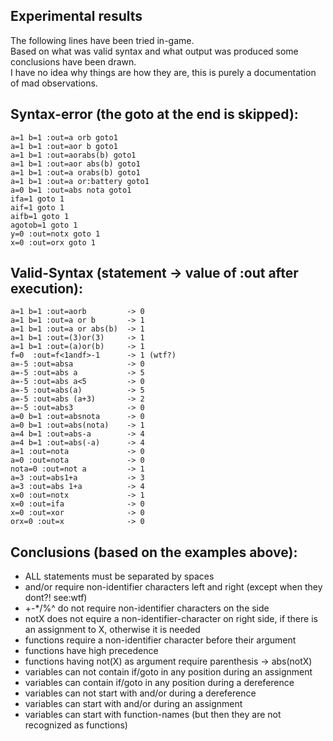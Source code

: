 ## Experimental results
The following lines have been tried in-game.  
Based on what was valid syntax and what output was produced some conclusions have been drawn.  
I have no idea why things are how they are, this is purely a documentation of mad observations.

## Syntax-error (the goto at the end is skipped):
```
a=1 b=1 :out=a orb goto1
a=1 b=1 :out=aor b goto1
a=1 b=1 :out=aorabs(b) goto1
a=1 b=1 :out=aor abs(b) goto1
a=1 b=1 :out=a orabs(b) goto1
a=1 b=1 :out=a or:battery goto1
a=0 b=1 :out=abs nota goto1
ifa=1 goto 1
aif=1 goto 1
aifb=1 goto 1
agotob=1 goto 1
y=0 :out=notx goto 1
x=0 :out=orx goto 1
```

## Valid-Syntax (statement -> value of :out after execution):
```
a=1 b=1 :out=aorb         -> 0
a=1 b=1 :out=a or b       -> 1
a=1 b=1 :out=a or abs(b)  -> 1
a=1 b=1 :out=(3)or(3)     -> 1
a=1 b=1 :out=(a)or(b)     -> 1
f=0  :out=f<1andf>-1      -> 1 (wtf?)
a=-5 :out=absa            -> 0
a=-5 :out=abs a           -> 5
a=-5 :out=abs a<5         -> 0
a=-5 :out=abs(a)          -> 5
a=-5 :out=abs (a+3)       -> 2
a=-5 :out=abs3            -> 0
a=0 b=1 :out=absnota      -> 0
a=0 b=1 :out=abs(nota)    -> 1
a=4 b=1 :out=abs-a        -> 4
a=4 b=1 :out=abs(-a)      -> 4
a=1 :out=nota             -> 0
a=0 :out=nota             -> 0
nota=0 :out=not a         -> 1
a=3 :out=abs1+a           -> 3
a=3 :out=abs 1+a          -> 4
x=0 :out=notx             -> 1 
x=0 :out=ifa              -> 0
x=0 :out=xor              -> 0
orx=0 :out=x              -> 0
```

## Conclusions (based on the examples above):
- ALL statements must be separated by spaces
- and/or require non-identifier characters left and right  (except when they dont?! see:wtf)
- +-*/%^ do not require non-identifier characters on the side
- notX does not equire a non-identifier-character on right side, if there is an assignment to X, otherwise it is needed
- functions require a non-identifier character before their argument
- functions have high precedence
- functions having not(X) as argument require parenthesis -> abs(notX)
- variables can not contain if/goto in any position during an assignment
- variables can contain if/goto in any position during a dereference
- variables can not start with and/or during a dereference
- variables can start with and/or during an assignment
- variables can start with function-names (but then they are not recognized as functions)
